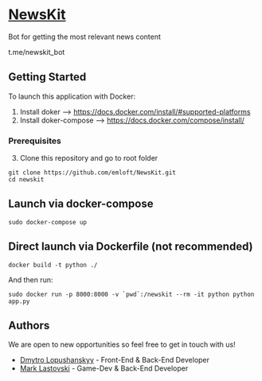 # [NewsKit](t.me/newskit_bot)

Bot for getting the most relevant news content

t.me/newskit_bot

## Getting Started

To launch this application with Docker:

1) Install doker --> https://docs.docker.com/install/#supported-platforms
2) Install doker-compose --> https://docs.docker.com/compose/install/

### Prerequisites

3) Clone this repository and go to root folder

```
git clone https://github.com/emloft/NewsKit.git
cd newskit
```

## Launch via docker-compose

```
sudo docker-compose up
```

## Direct launch via Dockerfile (not recommended)

```
docker build -t python ./
```
And then run:
```
sudo docker run -p 8000:8000 -v `pwd`:/newskit --rm -it python python app.py
```

## Authors

We are open to new opportunities so feel free to get in touch with us!

* [Dmytro Lopushanskyy](https://www.facebook.com/profile.php?id=100007359646680) - Front-End & Back-End Developer
* [Mark Lastovski](https://www.facebook.com/mlastovski) - Game-Dev & Back-End Developer






